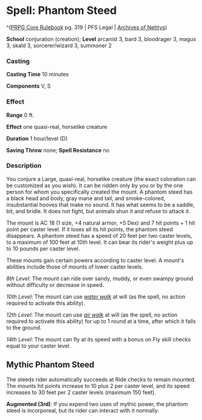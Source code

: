 # Spell: Phantom Steed

^([PRPG Core Rulebook][ss-phantom-steed] pg. 319 | PFS Legal | [Archives of Nehtys][sn-phantom-steed])

**School** conjuration (creation); **Level** arcanist 3, bard 3, bloodrager 3, magus 3, skald 3, sorcerer/wizard 3, summoner 2

### Casting

**Casting Time** 10 minutes  

**Components** V, S

### Effect

**Range** 0 ft.  

**Effect** one quasi-real, horselike creature  

**Duration** 1 hour/level (D)  

**Saving Throw** none; **Spell Resistance** no

### Description

You conjure a Large, quasi-real, horselike creature (the exact coloration can be customized as you wish). It can be ridden only by you or by the one person for whom you specifically created the mount. A phantom steed has a black head and body, gray mane and tail, and smoke-colored, insubstantial hooves that make no sound. It has what seems to be a saddle, bit, and bridle. It does not fight, but animals shun it and refuse to attack it.  

The mount is AC 18 (1 size, +4 natural armor, +5 Dex) and 7 hit points + 1 hit point per caster level. If it loses all its hit points, the phantom steed disappears. A phantom steed has a speed of 20 feet per two caster levels, to a maximum of 100 feet at 10th level. It can bear its rider's weight plus up to 10 pounds per caster level.  

These mounts gain certain powers according to caster level. A mount's abilities include those of mounts of lower caster levels.  

_8th Level_: The mount can ride over sandy, muddy, or even swampy ground without difficulty or decrease in speed.  

_10th Level_: The mount can use _[water walk]_ at will (as the spell, no action required to activate this ability).  

_12th Level_: The mount can use _[air walk]_ at will (as the spell, no action required to activate this ability) for up to 1 round at a time, after which it falls to the ground.  

_14th Level_: The mount can fly at its speed with a bonus on Fly skill checks equal to your caster level.

## Mythic Phantom Steed

The steeds rider automatically succeeds at Ride checks to remain mounted. The mounts hit points increase to 10 plus 2 per caster level, and its speed increases to 30 feet per 2 caster levels (maximum 150 feet).   

**Augmented (3rd)**: If you expend two uses of mythic power, the phantom steed is incorporeal, but its rider can interact with it normally.

[ss-phantom-steed]: http://paizo.com/pathfinderRPG/v57
[sn-phantom-steed]: http://www.archivesofnethys.com/SpellDisplay.aspx?ItemName=Phantom%20Steed
[air walk]: http://www.archivesofnethys.com/SpellDisplay.aspx?ItemName=air%20walk
[water walk]: http://www.archivesofnethys.com/SpellDisplay.aspx?ItemName=water%20walk